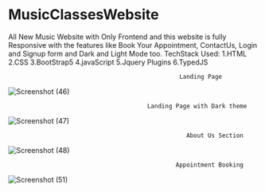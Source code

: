 # MusicClassesWebsite
All New Music Website with Only Frontend and this website is fully Responsive with the features like Book Your Appointment, ContactUs,
Login and Signup form and Dark and Light Mode too.
 TechStack Used:
1.HTML 
2.CSS
3.BootStrap5
4.javaScript
5.Jquery Plugins
6.TypedJS


                                                    Landing Page 
![Screenshot (46)](https://user-images.githubusercontent.com/84738325/202920303-cb9ad8d6-b794-4e57-ad4d-3fa50a3b6dd9.png)


                                           Landing Page with Dark theme
![Screenshot (47)](https://user-images.githubusercontent.com/84738325/202920310-c459b9b0-fd09-477e-b9fb-1715d4f87766.png)


                                                      About Us Section
![Screenshot (48)](https://user-images.githubusercontent.com/84738325/202920312-373342fe-f478-44e5-ac1c-6d19ba412370.png)



                                                   Appointment Booking
![Screenshot (51)](https://user-images.githubusercontent.com/84738325/202920317-cf9c7127-56fb-4e3e-9393-03f1da932577.png)
